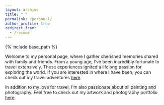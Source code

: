 ```yaml
---
layout: archive
title: " "
permalink: /personal/
author_profile: true
redirect_from:
  - /resume
---
```


{% include base_path %}

Welcome to my personal page, where I gather cherished memories shared with family and friends. From a young age, I've been incredibly fortunate to travel extensively. These experiences ignited a lifelong passion for exploring the world. If you are interested in where I have been, you can check out my travel adventures [here](https://ploynawapan.github.io/travel/). 

In addition to my love for travel, I'm also passionate about oil painting and photography. Feel free to check out my artwork and photography portfolio [here](https://ploynawapan.github.io/portfolio/). 

<!--
Lastly, the map below shows all the national parks in the U.S. that I have been to!
<iframe src="https://www.google.com/maps/d/embed?mid=1VTUmYZBCrRoknZGWUqG9Tcrs3yZnrT8&ehbc=2E312F" width="640" height="480"></iframe>
-->

<!-- ![mycat](/images/meow_clemantine.jpg) -->
